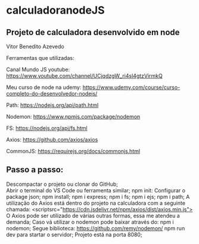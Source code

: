 # calculadoranodeJS
## Projeto de calculadora desenvolvido em node


Vitor Benedito Azevedo 


 Ferramentas que utilizadas:

Canal Mundo JS youtube:
https://www.youtube.com/channel/UCjqdzgW_ri4sl4gtzVirmkQ

Meu curso de node na udemy:
https://www.udemy.com/course/curso-completo-do-desenvolvedor-nodejs/

Path:
https://nodejs.org/api/path.html

Nodemon:
https://www.npmjs.com/package/nodemon

FS:
https://nodejs.org/api/fs.html

Axios:
https://github.com/axios/axios

CommonJS:
https://requirejs.org/docs/commonjs.html


 ## Passo a passo:

Descompactar o projeto ou clonar do GitHub; \
Abrir o terminal do VS Code ou ferramenta similar;
npm init: Configurar o package json;
npm install;
npm i express;
npm i fs;
npm i ejs;
npm i path;
A utilização do Axios está dentro do projeto na calculadora com a seguinte chamada: <scriptsrc="https://cdn.jsdelivr.net/npm/axios/dist/axios.min.js"></script>
O Axios pode ser utilizado de várias outras formas, essa me atendeu a demanda;
Caso vá utilizar o nodemon pode baixar através do: npm i nodemon;
Segue biblioteca: https://github.com/remy/nodemon/
npm run dev para startar o servidor;
Projeto está na porta 8080;

